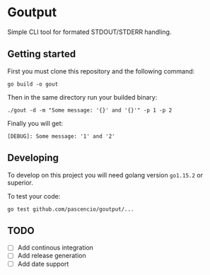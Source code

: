 # Goutput

Simple CLI tool for formated STDOUT/STDERR handling.

## Getting started

First you must clone this repository and the following command:

```shell
go build -o gout
```

Then in the same directory run your builded binary:

```shell
./gout -d -m "Some message: '{}' and '{}'" -p 1 -p 2
```

Finally you will get:

`[DEBUG]: Some message: '1' and '2'`

## Developing

To develop on this project you will need golang version `go1.15.2` or superior.

To test your code:

```shell
go test github.com/pascencio/goutput/...
```

## TODO

- [ ] Add continous integration
- [ ] Add release generation
- [ ] Add date support 